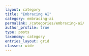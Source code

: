 ```yaml
---
layout: category
title: "Embracing AI"
category: embracing-ai
permalink: /categories/embracing-ai/
author_profile: true
type: posts
taxonomy: category
entries_layout: grid
classes: wide
---
```

